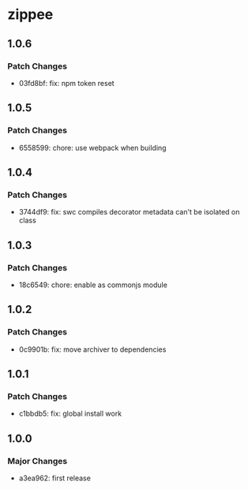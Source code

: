 # zippee

## 1.0.6

### Patch Changes

- 03fd8bf: fix: npm token reset

## 1.0.5

### Patch Changes

- 6558599: chore: use webpack when building

## 1.0.4

### Patch Changes

- 3744df9: fix: swc compiles decorator metadata can't be isolated on class

## 1.0.3

### Patch Changes

- 18c6549: chore: enable as commonjs module

## 1.0.2

### Patch Changes

- 0c9901b: fix: move archiver to dependencies

## 1.0.1

### Patch Changes

- c1bbdb5: fix: global install work

## 1.0.0

### Major Changes

- a3ea962: first release
